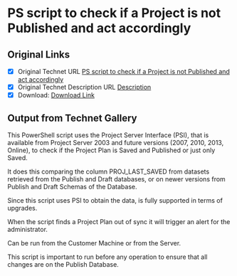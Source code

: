 # PS script to check if a Project is not Published and act accordingly

## Original Links

- [x] Original Technet URL [PS script to check if a Project is not Published and act accordingly](https://gallery.technet.microsoft.com/PS-script-to-check-if-a-is-658eb260)
- [x] Original Technet Description URL [Description](https://gallery.technet.microsoft.com/PS-script-to-check-if-a-is-658eb260/description)
- [x] Download: [Download Link](Download\ProjectsWithPendingChanges.ps1)

## Output from Technet Gallery

This PowerShell script uses the Project Server Interface (PSI), that is available from Project Server 2003 and future versions (2007, 2010, 2013, Online), to check if the Project Plan is Saved and Published or just only Saved.

It does this comparing the column PROJ\_LAST\_SAVED from datasets retrieved from the Publish and Draft databases, or on newer versions from Publish and Draft Schemas of the Database.

Since this script uses PSI to obtain the data, is fully supported in terms of upgrades.

When the script finds a Project Plan out of sync it will trigger an alert for the administrator.

Can be run from the Customer Machine or from the Server.

This script is important to run before any operation to ensure that all changes are on the Publish Database.

